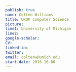 ```yaml
---
publish: true
name: Colten Williams
title: UROP Computer Science
picture: 
line1: University of Michigan
line2:
google-scholar: 
CV:
linked-in: 
twitter:
email: coltenw@umich.edu
start-date: 2016-10-06
---
```


